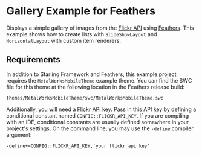 # Gallery Example for Feathers

Displays a simple gallery of images from the [Flickr API](http://www.flickr.com/services/api/) using [Feathers](http://feathersui.com/). This example shows how to create lists with `SlideShowLayout` and `HorizontalLayout` with custom item renderers.

## Requirements

In addition to Starling Framework and Feathers, this example project requires the `MetalWorksMobileTheme` example theme. You can find the SWC file for this theme at the following location in the Feathers release build:

	themes/MetalWorksMobileTheme/swc/MetalWorksMobileTheme.swc

Additionally, you will need a [Flickr API key](https://www.flickr.com/services/apps/create/apply/). Pass in this API key by defining a conditional constant named `CONFIG::FLICKR_API_KEY`. If you are compiling with an IDE, conditional constants are usually defined somewhere in your project's settings. On the command line, you may use the `-define` compiler argument:

	-define+=CONFIG::FLICKR_API_KEY,'your flickr api key'